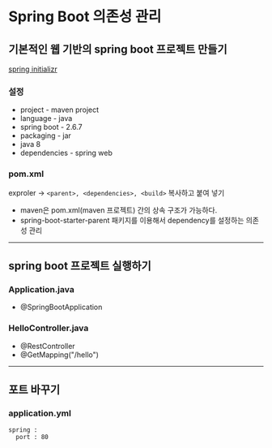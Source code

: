 # Spring Boot 의존성 관리

## 기본적인 웹 기반의 spring boot 프로젝트 만들기
[spring initializr](https://start.spring.io/)

### 설정
- project - maven project
- language - java
- spring boot - 2.6.7
- packaging - jar
- java 8
- dependencies - spring web

### pom.xml
exproler → `<parent>, <dependencies>, <build>` 복사하고 붙여 넣기

- maven은 pom.xml(maven 프로젝트) 간의 상속 구조가 가능하다.
- spring-boot-starter-parent 패키지를 이용해서 dependency를 설정하는 의존성 관리

---

## spring boot 프로젝트 실행하기

### Application.java
- @SpringBootApplication

### HelloController.java
- @RestController
- @GetMapping("/hello")

---

## 포트 바꾸기

### application.yml
```aidl
spring :
  port : 80
```
